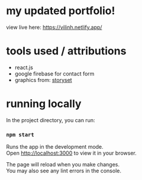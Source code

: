 # my updated portfolio!

view live here: https://vilinh.netlify.app/

# tools used / attributions
- react.js
- google firebase for contact form
- graphics from: [storyset](https://storyset.com/)

# running locally

In the project directory, you can run:

### `npm start`

Runs the app in the development mode.\
Open [http://localhost:3000](http://localhost:3000) to view it in your browser.

The page will reload when you make changes.\
You may also see any lint errors in the console.


